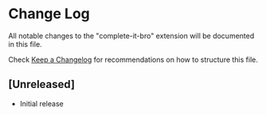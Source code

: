 # Change Log

All notable changes to the "complete-it-bro" extension will be documented in this file.

Check [Keep a Changelog](http://keepachangelog.com/) for recommendations on how to structure this file.

## [Unreleased]

- Initial release